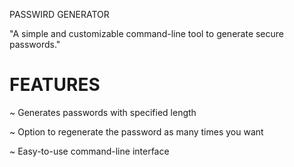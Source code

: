 PASSWIRD GENERATOR 

"A simple and customizable command-line tool to generate secure passwords."

# FEATURES

~ Generates passwords with specified length

~ Option to regenerate the password as many times you want

~ Easy-to-use command-line interface
